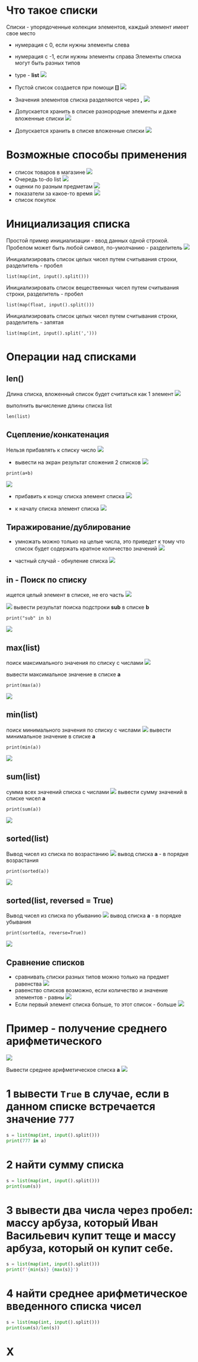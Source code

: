 # Что такое списки
Списки - упорядоченные колекции элементов, каждый элемент имеет свое место
- нумерация с 0, если нужны элементы слева
- нумерация с -1, если нужны элементы справа
Элементы списка могут быть разных типов
- type - **list**
![](../_pictures/image_20250420155731.png)

- Пустой список создается при помощи **[]**
![](../_pictures/image_20250420155657.png)

- Значения элементов списка разделяются через **,**
![](../_pictures/image_20250420155524.png)

- Допускается хранить в списке разнородные элементы и даже вложенные списки
![](../_pictures/image_20250420133514.png)

- Допускается хранить в списке вложенные списки
![](../_pictures/image_20250420155624.png)

# Возможные способы применения

- список товаров в магазине
![](../_pictures/image_20250420155334.png)
- Очередь to-do list
![](../_pictures/image_20250420155357.png)
- оценки по разным предметам
![](../_pictures/image_20250420155430.png)
- показатели за какое-то время
![](../_pictures/image_20250420155451.png)
- список покупок

# Инициализация списка
Простой пример инициализации - ввод данных одной строкой. Пробелом может быть любой символ, по-умолчанию - разделитель
![](../_pictures/image_20250420202007.png)

Инициализировать список целых чисел путем считывания строки, разделитель - пробел
```
list(map(int, input().split()))
```
Инициализировать список вещественных чисел путем считывания строки, разделитель - пробел
```
list(map(float, input().split()))
```
Инициализировать список целых чисел путем считывания строки, разделитель - запятая
```
list(map(int, input().split(',')))
```
# Операции над списками
## len()
Длина списка, вложенный список будет считаться как 1 элемент
![](../_pictures/image_20250420133816.png)

выполнить вычисление длины списка list
```
len(list)
```
## Сцепление/конкатенация
Нельзя прибавлять к списку число
![](../_pictures/image_20250420160045.png)

- вывести на экран результат сложения 2 списков
![](../_pictures/image_20250420133933.png)

```
print(a+b)
```
![](../_pictures/image_20250420155858.png)

- прибавить к концу списка элемент списка
![](../_pictures/image_20250420134026.png)

- к началу списка элемент списка
![](../_pictures/image_20250420143123.png)
## Тиражирование/дублирование
- умножать можно только на целые числа, это приведет к тому что список будет содержать кратное количество значений
![](../_pictures/image_20250420143250.png)

- частный случай - обнуление списка
![](../_pictures/image_20250420160223.png)
## in - Поиск по списку
ищется целый элемент в списке, не его часть
![](../_pictures/image_20250420150414.png)


![](../_pictures/image_20250420160405.png)
вывести результат поиска подстроки **sub** в списке **b**
```
print("sub" in b)
```
![](../_pictures/image_20250420160452.png)
## max(list)
поиск максимального значения по списку с числами
![](../_pictures/image_20250420153503.png)

вывести максимальное значение в списке **а**
```
print(max(a))
```
![](../_pictures/image_20250420160724.png)

## min(list)
поиск минимального значения по списку с числами
![](../_pictures/image_20250420153522.png)
вывести минимальное значение в списке **а**
```
print(min(a))
```
![](../_pictures/image_20250420160824.png)
## sum(list)
сумма всех значений списка с числами
![](../_pictures/image_20250420153828.png)
вывести сумму значений в списке чисел **а**
```
print(sum(a))
```
![](../_pictures/image_20250420160939.png)
## sorted(list)
Вывод чисел из списка по возрастанию
![](../_pictures/image_20250420154024.png)
вывод списка **а** - в порядке возрастания
```
print(sorted(a))
```
![](../_pictures/image_20250420161121.png)
## sorted(list, reversed = True)
Вывод чисел из списка по убыванию
![](../_pictures/image_20250420154110.png)
вывод списка **а** - в порядке убывания
```
print(sorted(a, reverse=True))
```
![](../_pictures/image_20250420195051.png)
## Сравнение списков
- сравнивать списки разных типов можно только на предмет равенства
![](../_pictures/image_20250420154904.png)
- равенство списков возможно, если количество и значение элементов - равны
![](../_pictures/image_20250420154800.png)
- Если первый элемент списка больше, то этот список - больше
![](../_pictures/image_20250420154730.png)

# Пример  - получение среднего арифметического

![](../_pictures/image_20250420155004.png)

Вывести среднее арифметическое списка **а**
![](../_pictures/image_20250420161038.png)

# 1 вывести `True` в случае, если в данном списке встречается значение `777`

```python
s = list(map(int, input().split()))
print(777 in a)
```

# 2 найти сумму списка

```python
s = list(map(int, input().split()))
print(sum(s))
```

# 3 вывести два числа через пробел: массу арбуза, который Иван Васильевич купит теще и массу арбуза, который он купит себе.

```python
s = list(map(int, input().split()))
print(f'{min(s)} {max(s)}')
```

# 4 найти среднее арифметическое введенного списка чисел

```python
s = list(map(int, input().split()))
print(sum(s)/len(s))
```
# X

```python

```